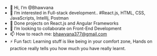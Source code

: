 - 👋 Hi, I’m @Bhawvana
- 👀 I’m interested in Full-stack development.. #React.js, HTML, CSS, JavaScripts, IntellIj, Postman
- 🌱 Done projects on React.js and Angular Frameworks
- 💞️ I’m looking to collaborate on Front-End Development
- 📫 How to reach me: bhawvana377@gmail.com
- ⚡ Fun fact: Learning stuff is like being in your comfort zone, Hands on practice really tells you how much you have really learnt.

<!---
Bhawvana-9981/Bhawvana-9981 is a ✨ special ✨ repository because its `README.md` (this file) appears on your GitHub profile.
You can click the Preview link to take a look at your changes.
--->
